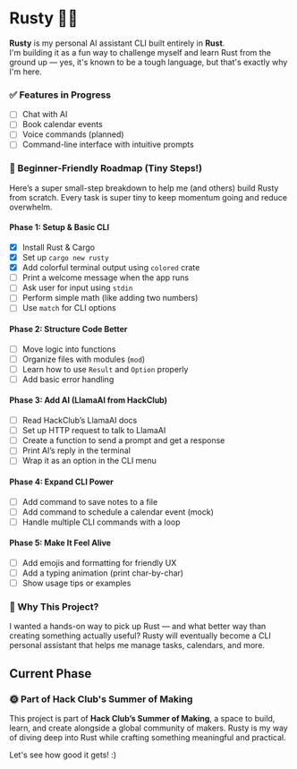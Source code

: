 # Rusty 🦀🤖

**Rusty** is my personal AI assistant CLI built entirely in **Rust**.  
I'm building it as a fun way to challenge myself and learn Rust from the ground up — yes, it's known to be a tough language, but that's exactly why I'm here.

### ✅ Features in Progress

- [ ] Chat with AI
- [ ] Book calendar events
- [ ] Voice commands (planned)
- [ ] Command-line interface with intuitive prompts

### 🧩 Beginner-Friendly Roadmap (Tiny Steps!)

Here’s a super small-step breakdown to help me (and others) build Rusty from scratch. Every task is super tiny to keep momentum going and reduce overwhelm.

#### Phase 1: Setup & Basic CLI

- [x] Install Rust & Cargo
- [x] Set up `cargo new rusty`
- [x] Add colorful terminal output using `colored` crate
- [ ] Print a welcome message when the app runs
- [ ] Ask user for input using `stdin`
- [ ] Perform simple math (like adding two numbers)
- [ ] Use `match` for CLI options

#### Phase 2: Structure Code Better

- [ ] Move logic into functions
- [ ] Organize files with modules (`mod`)
- [ ] Learn how to use `Result` and `Option` properly
- [ ] Add basic error handling

#### Phase 3: Add AI (LlamaAI from HackClub)

- [ ] Read HackClub’s LlamaAI docs
- [ ] Set up HTTP request to talk to LlamaAI
- [ ] Create a function to send a prompt and get a response
- [ ] Print AI’s reply in the terminal
- [ ] Wrap it as an option in the CLI menu

#### Phase 4: Expand CLI Power

- [ ] Add command to save notes to a file
- [ ] Add command to schedule a calendar event (mock)
- [ ] Handle multiple CLI commands with a loop

#### Phase 5: Make It Feel Alive

- [ ] Add emojis and formatting for friendly UX
- [ ] Add a typing animation (print char-by-char)
- [ ] Show usage tips or examples

### 🚀 Why This Project?

I wanted a hands-on way to pick up Rust — and what better way than creating something actually useful? Rusty will eventually become a CLI personal assistant that helps me manage tasks, calendars, and more.

## Current Phase

### 🌞 Part of Hack Club's Summer of Making

This project is part of **Hack Club’s Summer of Making**, a space to build, learn, and create alongside a global community of makers. Rusty is my way of diving deep into Rust while crafting something meaningful and practical.

Let's see how good it gets! :)
